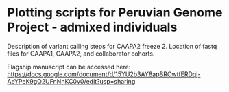 # Plotting scripts for Peruvian Genome Project - admixed individuals

Description of variant calling steps for CAAPA2 freeze 2. Location of fastq files for CAAPA1, CAAPA2, and collaborator cohorts.

Flagship manuscript can be accessed here: https://docs.google.com/document/d/15YU2b3AY8apBROwtfERDqj-AeYPeK9gQ2UFnNnKC0v0/edit?usp=sharing
